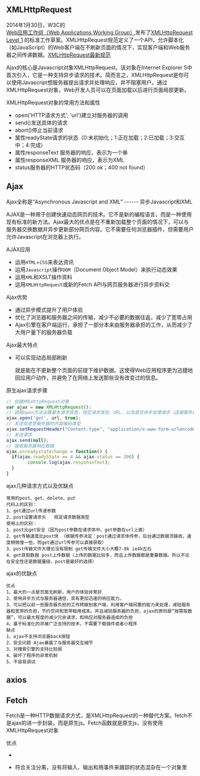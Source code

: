 ## XMLHttpRequest

2014年1月30日，W3C的[Web应用工作组（Web Applications Working Group）](http://www.w3.org/2008/webapps/)发布了[XMLHttpRequest Level 1](http://www.w3.org/TR/2014/WD-XMLHttpRequest-20140130/) 的标准工作草案。XMLHttpRequest规范定义了一个API，允许脚本化（如JavaScript）的Web客户端在不刷新页面的情况下，实现客户端和Web服务器之间传递数据。[XMLHttpRequest最新规范](https://xhr.spec.whatwg.org/)

Ajax的核心是Javascript对象XMLHttpRequest。该对象在Internet Explorer 5中首次引入，它是一种支持异步请求的技术。简而言之，XMLHttpRequest是你可以使用Javascript想服务器提出请求并处理响应，并不阻塞用户。通过XMLHttpRequest对象，Web开发人员可以在页面加载以后进行页面局部更新。

XMLHttpRequest对象的常用方法和属性

- open('HTTP请求方式', 'url')建立对服务器的调用
- send()发送具体的请求
- abort()停止当前请求
- 属性readyState请求的状态（0:未初始化；1:正在加载；2:已加载；3:交互中；4:完成）
- 属性responseText 服务器的响应，表示为一个串
- 属性responseXML 服务器的响应，表示为XML
- status服务器的HTTP状态码（200 ok；400 not found）

## Ajax

Ajax全称是“Asynchronous Javascript and XML” ------ 异步Javascript和XML

AJAX是一种用于创建快速动态网页的技术。它不是新的编程语言，而是一种使用现有标准的新方法。Ajax最大的优点是在不重新加载整个页面的情况下，可以与服务器交换数据并异步更新部分网页内容。它不需要任何浏览器插件，但需要用户允许Javascript在浏览器上执行。

AJAX应用

- 运用`HTML`+`CSS`来表达资讯
- 运用`Javascript`操作`DOM`（Document Object Model）来执行动态效果
- 运用`XML`和XSLT操作资料
- 运用`XMLHttpRequest`或新的Fetch API与网页服务器进行异步资料交

Ajax优势

- 通过异步模式提升了用户体验
- 优化了浏览器和服务器之间的传输，减少不必要的数据往返，减少了宽带占用
- Ajax引擎在客户端运行，承担了一部分本来由服务器承担的工作，从而减少了大用户量下的服务器负载

Ajax最大特点

- 可以实现动态局部刷新

  就是能在不更新整个页面的前提下维护数据。这使得Web应用程序更为迅捷地回应用户动作，并避免了在网络上发送那些没有改变过的信息。

原生ajax请求步骤

```js
// 创建XMLHttpRequest对象
var ajax = new XMLHttpRequest();
// 调用open方法设置基本请求信息，规定请求类型、URL、以及是否异步处理请求（连接服务器，打开和服务器的连接）
ajax.open('get', url, true);
// 发送信息至服务器时内容编码类型
ajax.setRequestHeader("Content-type", "application/x-www-form-urlencoded");
// 发送请求
ajax.send(null);
// 接收服务器响应数据
ajax.onreadystatechange = function() {
  if(ajax.readyState == 4 && ajax.status == 200) {
		console.log(ajax.responseText);
  }
}
```

ajax几种请求方式以及优缺点

```
常用的post、get、delete、put
代码上的区别：
1、get通过url传递参数
2、post设置请求头   规定请求数据类型
使用上的区别：
1、post比get安全（因为post参数在请求体中。get参数在url上面）
2、get传输速度比post快 （根据传参决定：post通过请求体传参，后台通过数据流接收，速度稍微慢一些。而get通过url传参可以直接获取）
3、post传输文件大理论没有限制 get传输文件大小大概7-8k ie4k左右
4、get获取数据 post上传数据（上传的数据比较多，而且上传数据都是重要数据。所以不论在安全性还是数据量级，post是最好的选择）
```

ajax的优缺点

```
优点
1、最大的一点是页面无刷新，用户的体验非常好
2、使用异步方式与服务器通信，具有更加迅速的响应能力。
3、可以把以前一些服务器负担的工作转嫁到客户端，利用客户端闲置的能力来处理，减轻服务器和宽带的负担，节约空间和宽带租用成本。并且减轻服务器的负担，ajax的原则是“按需取数据”，可以最大程度的减少冗余请求，和响应对服务器造成的负担
4、基于标准化的并被广泛支持的技术，不需要下载插件或者小程序
缺点
1、ajax不支持浏览器back按钮
2、安全问题 Ajax暴露了与服务器交互细节
3、对搜索引擎的支持比较弱
4、破坏了程序的异常机制
5、不容易调试
```

## axios



## Fetch

Fetch是一种HTTP数据请求方式，是XMLHttpRequest的一种替代方案。fetch不是ajax的进一步封装，而是原生js。Fetch函数就是原生js，没有使用XMLHttpRequest对象

优点

- 

- 符合关注分离，没有将输入、输出和用事件来跟踪的状态混杂在一个对象里